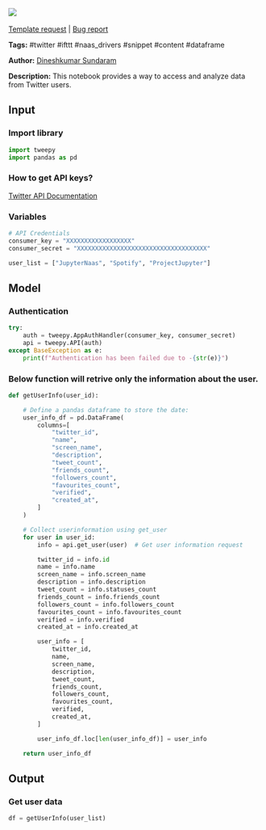 <a href="https://app.naas.ai/user-redirect/naas/downloader?url=https://raw.githubusercontent.com/jupyter-naas/awesome-notebooks/master/Twitter/Twitter_Get_user_data.ipynb" target="_parent"><img src="https://naasai-public.s3.eu-west-3.amazonaws.com/open_in_naas.svg"/></a><br><br><a href="https://github.com/jupyter-naas/awesome-notebooks/issues/new?assignees=&labels=&template=template-request.md&title=Tool+-+Action+of+the+notebook+">Template request</a> | <a href="https://github.com/jupyter-naas/awesome-notebooks/issues/new?assignees=&labels=bug&template=bug_report.md&title=Twitter+-+Get+user+data:+Error+short+description">Bug report</a>

**Tags:** #twitter #ifttt #naas_drivers #snippet #content #dataframe

**Author:** [Dineshkumar Sundaram](https://github.com/dineshh912)

**Description:** This notebook provides a way to access and analyze data from Twitter users.

## Input

### Import library


```python
import tweepy
import pandas as pd
```

### How to get API keys?

[Twitter API Documentation](https://developer.twitter.com/en/docs/getting-started)

### Variables


```python
# API Credentials
consumer_key = "XXXXXXXXXXXXXXXXXX"
consumer_secret = "XXXXXXXXXXXXXXXXXXXXXXXXXXXXXXXXXXXX"
```


```python
user_list = ["JupyterNaas", "Spotify", "ProjectJupyter"]
```

## Model

### Authentication


```python
try:
    auth = tweepy.AppAuthHandler(consumer_key, consumer_secret)
    api = tweepy.API(auth)
except BaseException as e:
    print(f"Authentication has been failed due to -{str(e)}")
```

### Below function will retrive only the information about the user.


```python
def getUserInfo(user_id):

    # Define a pandas dataframe to store the date:
    user_info_df = pd.DataFrame(
        columns=[
            "twitter_id",
            "name",
            "screen_name",
            "description",
            "tweet_count",
            "friends_count",
            "followers_count",
            "favourites_count",
            "verified",
            "created_at",
        ]
    )

    # Collect userinformation using get_user
    for user in user_id:
        info = api.get_user(user)  # Get user information request

        twitter_id = info.id
        name = info.name
        screen_name = info.screen_name
        description = info.description
        tweet_count = info.statuses_count
        friends_count = info.friends_count
        followers_count = info.followers_count
        favourites_count = info.favourites_count
        verified = info.verified
        created_at = info.created_at

        user_info = [
            twitter_id,
            name,
            screen_name,
            description,
            tweet_count,
            friends_count,
            followers_count,
            favourites_count,
            verified,
            created_at,
        ]

        user_info_df.loc[len(user_info_df)] = user_info

    return user_info_df
```

## Output

### Get user data


```python
df = getUserInfo(user_list)
```
